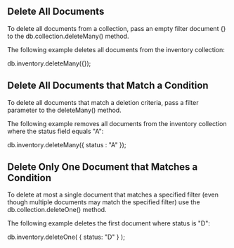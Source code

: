 Delete All Documents
---------------------------------------------------------------------------------------------------------
To delete all documents from a collection, pass an empty filter document {} to the 
db.collection.deleteMany() method.

The following example deletes all documents from the inventory collection:

  db.inventory.deleteMany({});


Delete All Documents that Match a Condition
---------------------------------------------------------------------------------------------------------
To delete all documents that match a deletion criteria, pass a filter parameter to the deleteMany() 
method.

The following example removes all documents from the inventory collection where the status field
equals "A":

  db.inventory.deleteMany({ status : "A" });


Delete Only One Document that Matches a Condition
---------------------------------------------------------------------------------------------------------
To delete at most a single document that matches a specified filter (even though multiple documents may
 match the specified filter) use the db.collection.deleteOne() method.

The following example deletes the first document where status is "D":

  db.inventory.deleteOne( { status: "D" } );
